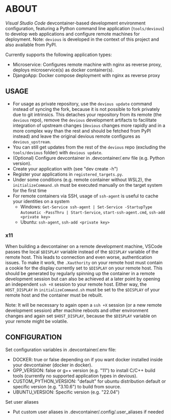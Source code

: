 # ABOUT

_Visual Studio Code_ devcontainer-based development environment configuration, featuring a Python command line application (`tools/devious`) to develop web applications and configure remote machines for deployment.
Note: `devious` is developed in the context of this project and also available from PyPI.

Currently supports the following application types:

-   Microservice: Configures remote machine with nginx as reverse proxy, deploys microservice(s) as docker container(s).
-   DjangoApp: Docker compose deployment with nginx as reverse proxy

## USAGE

-   For usage as private repository, use the `devious update` command instead of syncing the fork, because it is not possible to fork privately due to git intrinsics.
    This detaches your repository from its remote (the `devious` repo), remove the `devious` development artifacts to facilitate integration of upstream changes (`devious` changes more rapidly and in a more complex way than the rest and should be fetched from PyPI instead) and leave the original devious remote configures as `devious_upstream`.
-   You can still get updates from the rest of the `devious` repo (excluding the `tools/devious` folder) with `devious update`.
-   (Optional) Configure devcontainer in .devcontainer/.env file (e.g. Python version).
-   Create your application with (see "dev create -h")
-   Register your applications in `registered_targets.py`.
-   Under some conditions (e.g. remote container without WSL2), the `initializeCommand.sh` must be executed manually on the target system for the first time
-   For remote containers via SSH, usage of `ssh-agent` is useful to cache your identities on a system
    -   Windows: `Get-Service ssh-agent | Set-Service -StartupType Automatic -PassThru | Start-Service`, `start-ssh-agent.cmd`, `ssh-add <private key>`
    -   Ubuntu: `ssh-agent`, `ssh-add <private key>`

### x11

When building a devcontainer on a remote development machine, VSCode passes the local `$DISPLAY` variable instead of the `$DISPLAY` variable of the remote host.
This leads to connection and even worse, authentication issues.
To make it work, the `.Xauthority` on your remote host must contain a cookie for the display currently set to `$DISPLAY` on your remote host.
This should be generated by regularly spinning up the container in a remote development session but can also be achieved at a later point by opening an independent `ssh +X` session to your remote host.
Either way, the `HOST_DISPLAY` in `initializeCommand.sh` must be set to the `$DISPLAY` of your remote host and the container must be rebuilt.

Note: It will be necessary to again open a `ssh +X` session (or a new remote development session) after machine reboots and other environment changes and again set `$HOST_DISPLAY`, because the `$DISPLAY` variable on your remote might be volatile.

## CONFIGURATION

Set configuration variables in .devcontainer/.env file:

-   DOCKER: true or false depending on if you want docker installed inside your devcontainer (docker in docker).
-   GPP_VERSION: false or g++ version (e.g. "11") to install C/C++ build tools (currently no supported application types in devious).
-   CUSTOM_PYTHON_VERSION: "default" for ubuntu distribution default or specific version (e.g. "3.10.6") to build from source.
-   UBUNTU_VERSION: Specific version (e.g. "22.04")

Set user aliases

-   Put custom user aliases in .devcontainer/.config/.user_aliases if needed
